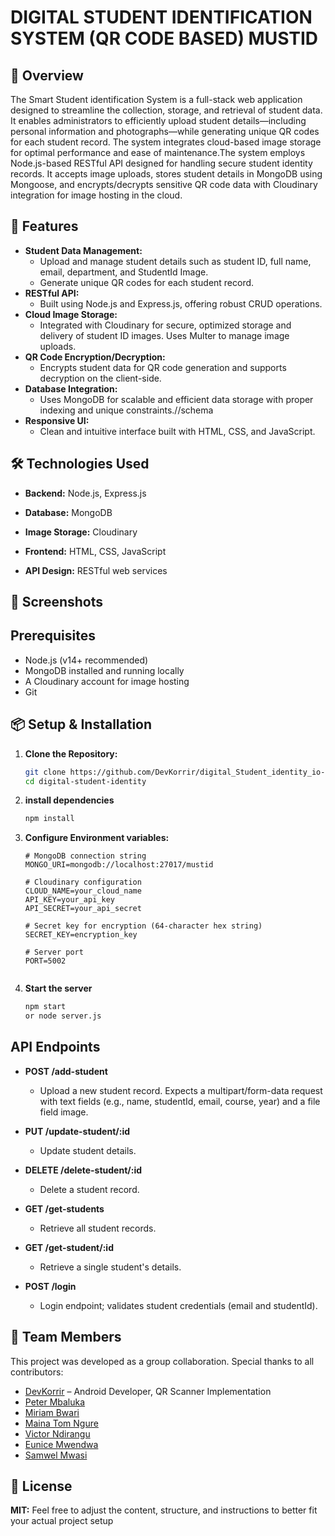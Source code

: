 
# DIGITAL STUDENT IDENTIFICATION SYSTEM  (QR CODE BASED) MUSTID

## 📖 Overview

The Smart Student identification System is a full-stack web application designed to streamline the collection,
storage, and retrieval of student data. It enables administrators to efficiently upload student details—including personal
information and photographs—while generating unique QR codes for each student record. The system integrates cloud-based image
storage for optimal performance and ease of maintenance.The system employs Node.js-based RESTful API designed for handling secure 
student identity records. It accepts image uploads, stores student details in MongoDB using Mongoose, and encrypts/decrypts sensitive QR code data 
with Cloudinary integration for image hosting in the cloud.

## 🚀 Features

- **Student Data Management:** 
  - Upload and manage student details such as student ID, full name, email, department, and StudentId Image.
  - Generate unique QR codes for each student record.
- **RESTful API:** 
  - Built using Node.js and Express.js, offering robust CRUD operations.
- **Cloud Image Storage:**
  - Integrated with Cloudinary for secure, optimized storage and delivery of student ID images. Uses Multer to manage image uploads.
- **QR Code Encryption/Decryption:**
   - Encrypts student data for QR code generation and supports decryption on the client-side.
- **Database Integration:**
  - Uses MongoDB for scalable and efficient data storage with proper indexing and unique constraints.//schema
- **Responsive UI:**
  - Clean and intuitive interface built with HTML, CSS, and JavaScript.

## 🛠️ Technologies Used

- **Backend:** Node.js, Express.js
  
- **Database:** MongoDB
  
- **Image Storage:** Cloudinary
  
- **Frontend:** HTML, CSS, JavaScript
  
- **API Design:** RESTful web services

## 📸 Screenshots


## Prerequisites
- Node.js (v14+ recommended)
- MongoDB installed and running locally
- A Cloudinary account for image hosting
- Git

## 📦 Setup & Installation

1. **Clone the Repository:**
   ```bash
   git clone https://github.com/DevKorrir/digital_Student_identity_io-index.html
   cd digital-student-identity

   ````
2. **install dependencies**
   ````bash
   npm install
   ````
3. **Configure Environment variables:**
   ```properties
   # MongoDB connection string
   MONGO_URI=mongodb://localhost:27017/mustid

   # Cloudinary configuration
   CLOUD_NAME=your_cloud_name
   API_KEY=your_api_key
   API_SECRET=your_api_secret

   # Secret key for encryption (64-character hex string)
   SECRET_KEY=encryption_key

   # Server port
   PORT=5002
 
   ````

4. **Start the server**
   ````bash
   npm start
   or node server.js
   ````
## **API Endpoints**
- **POST /add-student**
   - Upload a new student record. Expects a multipart/form-data request with text fields (e.g., name, studentId, email, course, year) and a file field image.

- **PUT /update-student/:id**
  - Update student details.

- **DELETE /delete-student/:id**
   - Delete a student record.

- **GET /get-students**
   - Retrieve all student records.

- **GET /get-student/:id**
   - Retrieve a single student's details.

- **POST /login**
   - Login endpoint; validates student credentials (email and studentId).
   
## 👥 Team Members

This project was developed as a group collaboration. Special thanks to all contributors:

- [DevKorrir](https://github.com/DevKorrir) – Android Developer, QR Scanner Implementation
- [Peter Mbaluka](https://github.com/)
- [Miriam Bwari](https://github.com/)
- [Maina Tom Ngure](https://github.com/Maina-ngure)
- [Victor Ndirangu](https://github.com/)
- [Eunice Mwendwa](https://github.com/)
- [Samwel Mwasi](https://github.com/)

## 📄 License

**MIT:** Feel free to adjust the content, structure, and instructions to better fit your actual project setup


